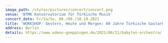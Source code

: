 ```yaml
---
image_path: /styles/pictures/concert/concert.png
venue: 'BTMK Konservatorium für Türkische Musik'
concert_date: Fr/Sa/So, 08./09./10.10.2021
title: 'WORKSHOP: Gestern, Heute und Morgen: 60 Jahre Türkische Gastarbeiter:innen in Deutschland: RECORDING FILM MUSIC'
address: Berlin
details: https://www.odeon-goeppingen.de/2021/08/21/babylon-orchestra/
---
```

